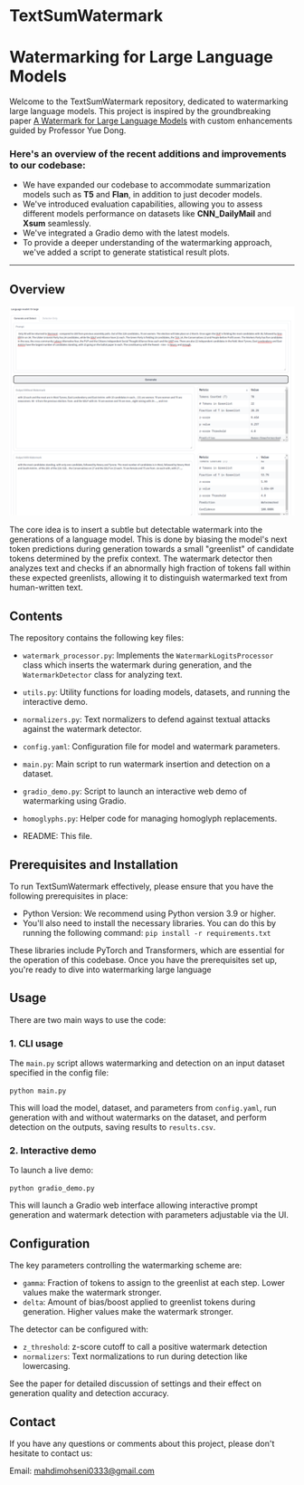 # TextSumWatermark
# Watermarking for Large Language Models

Welcome to the TextSumWatermark repository, dedicated to watermarking large language models. This project is inspired by the groundbreaking paper [A Watermark for Large Language Models](https://arxiv.org/abs/2301.10226) with custom enhancements guided by Professor Yue Dong. 


### Here's an overview of the recent additions and improvements to our codebase:


- We have expanded our codebase to accommodate summarization models such as **T5** and **Flan**, in addition to just decoder models.
- We've introduced evaluation capabilities, allowing you to assess different models performance on datasets like **CNN_DailyMail** and **Xsum** seamlessly.
- We've integrated a Gradio demo with the latest models.
- To provide a deeper understanding of the watermarking approach, we've added a script to generate statistical result plots.

***
## Overview



[//]: # (![Demo Image]&#40;https://github.com/MahdiMohseni0033/TextSumWatermark/blob/main/images/Demo_image.png&#41;)

![model_explain1](.asset/Demo_image.PNG)

The core idea is to insert a subtle but detectable watermark into the generations of a language model. This is done by biasing the model's next token predictions during generation towards a small "greenlist" of candidate tokens determined by the prefix context. The watermark detector then analyzes text and checks if an abnormally high fraction of tokens fall within these expected greenlists, allowing it to distinguish watermarked text from human-written text.

## Contents

The repository contains the following key files:

- `watermark_processor.py`: Implements the `WatermarkLogitsProcessor` class which inserts the watermark during generation, and the `WatermarkDetector` class for analyzing text.

- `utils.py`: Utility functions for loading models, datasets, and running the interactive demo.

- `normalizers.py`: Text normalizers to defend against textual attacks against the watermark detector. 

- `config.yaml`: Configuration file for model and watermark parameters.

- `main.py`: Main script to run watermark insertion and detection on a dataset.

- `gradio_demo.py`: Script to launch an interactive web demo of watermarking using Gradio.

- `homoglyphs.py`: Helper code for managing homoglyph replacements.

- README: This file.

## Prerequisites and Installation

To run TextSumWatermark effectively, please ensure that you have the following prerequisites in place:

- Python Version: We recommend using Python version 3.9 or higher.
- You'll also need to install the necessary libraries. You can do this by running the following command:
```pip install -r requirements.txt```

These libraries include PyTorch and Transformers, which are essential for the operation of this codebase. Once you have the prerequisites set up, you're ready to dive into watermarking large language 

## Usage 

There are two main ways to use the code:

### 1. CLI usage

The `main.py` script allows watermarking and detection on an input dataset specified in the config file:

```python main.py```


This will load the model, dataset, and parameters from `config.yaml`, run generation with and without watermarks on the dataset, and perform detection on the outputs, saving results to `results.csv`.


### 2. Interactive demo

To launch a live demo:

```python gradio_demo.py```


This will launch a Gradio web interface allowing interactive prompt generation and watermark detection with parameters adjustable via the UI.


## Configuration

The key parameters controlling the watermarking scheme are:

- `gamma`: Fraction of tokens to assign to the greenlist at each step. Lower values make the watermark stronger. 
- `delta`: Amount of bias/boost applied to greenlist tokens during generation. Higher values make the watermark stronger.

The detector can be configured with:

- `z_threshold`: z-score cutoff to call a positive watermark detection  
- `normalizers`: Text normalizations to run during detection like lowercasing.

See the paper for detailed discussion of settings and their effect on generation quality and detection accuracy.


## Contact

If you have any questions or comments about this project, please don't hesitate to contact us:

Email: [mahdimohseni0333@gmail.com](mailto:mahdimohseni0333@gmail.com)